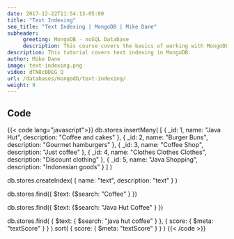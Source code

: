 ```yaml
---
date: 2017-12-22T11:54:13-05:00
title: "Text Indexing"
seo_title: "Text Indexing | MongoDB | Mike Dane"
subheader:
     greeting: MongoDB - noSQL Database
     description: This course covers the basics of working with MongoDB. Work your way through the videos and we'll teach you everything you need to know to interact with Mongo's flexible document database management system and create powerful document databases!
description: This tutorial covers text indexing in MongoDB.
author: Mike Dane
image: text-indexing.png
video: dTN8cBDEG_Q
url: /databases/mongodb/text-indexing/
weight: 9
---
```


## Code

{{< code lang="javascript">}}
db.stores.insertMany(
   [
     { _id: 1, name: "Java Hut", description: "Coffee and cakes" },
     { _id: 2, name: "Burger Buns", description: "Gourmet hamburgers" },
     { _id: 3, name: "Coffee Shop", description: "Just coffee" },
     { _id: 4, name: "Clothes Clothes Clothes", description: "Discount clothing" },
     { _id: 5, name: "Java Shopping", description: "Indonesian goods" }
   ]
)

db.stores.createIndex( { name: "text", description: "text" } )

db.stores.find({ $text: {$search: "Coffee" } })

db.stores.find({ $text: {$search: "Java Hut Coffee" } })

db.stores.find(
   { $text: { $search: "java hut coffee" } },
   { score: { $meta: "textScore" } }
).sort( { score: { $meta: "textScore" } } )
{{< /code >}}


